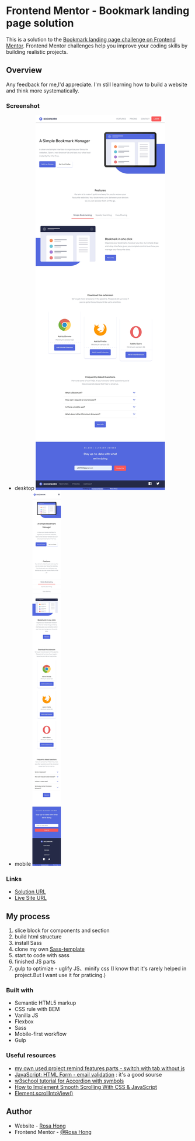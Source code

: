 # Frontend Mentor - Bookmark landing page solution

This is a solution to the [Bookmark landing page challenge on Frontend Mentor](https://www.frontendmentor.io/challenges/bookmark-landing-page-5d0b588a9edda32581d29158). Frontend Mentor challenges help you improve your coding skills by building realistic projects. 

## Overview
Any feedback for me,I'd appreciate.
I'm still learning how to build a website and think more systematically.

### Screenshot
- desktop
![desktop](/img/desktop.jpeg)
- mobile
![mobile](/img/mobile.jpeg)

### Links

- [Solution URL](https://www.frontendmentor.io/solutions/responsive-sass-vanilla-js-ryetbdSSq)
- [Live Site URL](https://meitung473.github.io/bookmark-landing-page-master/build/index.html)

## My process
1. slice block for components and section
2. build html structure
3. install Sass
4. clone my own [Sass-template](https://github.com/meitung473/Sass-template)  
5. start to code with sass
6. finished JS parts
7. gulp to optimize - uglify JS、minify css
   (I know that it's rarely helped in project.But I want use it for praticing.)

### Built with

- Semantic HTML5 markup
- CSS rule with BEM
- Vanilla JS
- Flexbox
- Sass
- Mobile-first workflow
- Gulp

### Useful resources
- [my own used project remind features parts - switch with tab without js](https://codepen.io/shan473/pen/ZEawKNX?editors=1000)
- [JavaScript: HTML Form - email validation](https://www.w3resource.com/javascript/form/email-validation.php) : it's a good sourse
- [w3school tutorial for Accordion with symbols](https://www.w3schools.com/howto/tryit.asp?filename=tryhow_js_accordion_symbol)
- [How to Implement Smooth Scrolling With CSS & JavaScript](https://webdesign.tutsplus.com/tutorials/smooth-scrolling-vanilla-javascript--cms-35165)
- [Element.scrollIntoView()](https://developer.mozilla.org/en-US/docs/Web/API/Element/scrollIntoView)

## Author

- Website - [Rosa Hong](https://blog.rosa.tw/)
- Frontend Mentor - [@Rosa Hong](https://www.frontendmentor.io/profile/meitung473)
